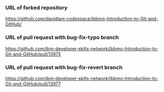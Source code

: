 ### URL of forked repository
https://github.com/davidlam-codespace/jbbmo-Introduction-to-Git-and-GitHub/

### URL of pull request with bug-fix-typo branch
https://github.com/ibm-developer-skills-network/jbbmo-Introduction-to-Git-and-GitHub/pull/13975

### URL of pull request with bug-fix-revert branch
https://github.com/ibm-developer-skills-network/jbbmo-Introduction-to-Git-and-GitHub/pull/13977
